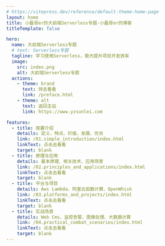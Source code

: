 ```yaml
---
# https://vitepress.dev/reference/default-theme-home-page
layout: home
title: 小磊哥er的大前端Serverless专题-小磊哥er的博客
titleTemplate: false

hero:
  name: 大前端Serverless专题
  # text: Serverless专题
  tagline: 学习使用Serverless，极大提升项目开发效率
  image:
    src: index.png
    alt: 大前端Serverless专题
  actions:
    - theme: brand
      text: 快去看看
      link: /preface.html
    - theme: alt
      text: 返回主站
      link: https://www.yzsunlei.com

features:
  - title: 简要介绍
    details: 定义、特点、价值、发展、优劣
    link: /01.simple_introduction/index.html
    linkText: 点击去看看
    target: blank
  - title: 原理与应用
    details: 基本原理、相关技术、应用场景
    link: /02.principles_and_applications/index.html
    linkText: 点击去看看
    target: blank
  - title: 平台与项目
    details: Aws Lambda、阿里云函数计算、OpenWhisk
    link: /03.platforms_and_projects/index.html
    linkText: 点击去看看
    target: blank
  - title: 实战场景
    details: Web Cms、监控告警、图像处理、大数据计算
    link: /04.practical_combat_scenarios/index.html
    linkText: 点击去看看
    target: blank
---
```

